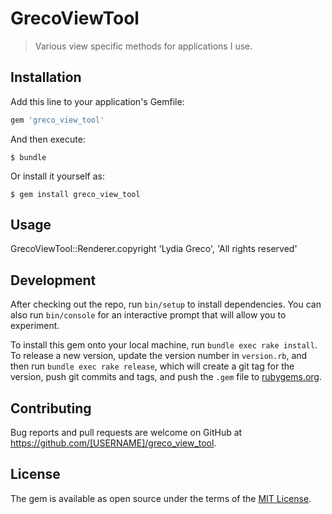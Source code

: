 # GrecoViewTool

> Various view specific methods for applications I use.

## Installation

Add this line to your application's Gemfile:

```ruby
gem 'greco_view_tool'
```

And then execute:

    $ bundle

Or install it yourself as:

    $ gem install greco_view_tool

## Usage

GrecoViewTool::Renderer.copyright 'Lydia Greco', 'All rights reserved'

## Development

After checking out the repo, run `bin/setup` to install dependencies. You can also run `bin/console` for an interactive prompt that will allow you to experiment.

To install this gem onto your local machine, run `bundle exec rake install`. To release a new version, update the version number in `version.rb`, and then run `bundle exec rake release`, which will create a git tag for the version, push git commits and tags, and push the `.gem` file to [rubygems.org](https://rubygems.org).

## Contributing

Bug reports and pull requests are welcome on GitHub at https://github.com/[USERNAME]/greco_view_tool.


## License

The gem is available as open source under the terms of the [MIT License](http://opensource.org/licenses/MIT).

